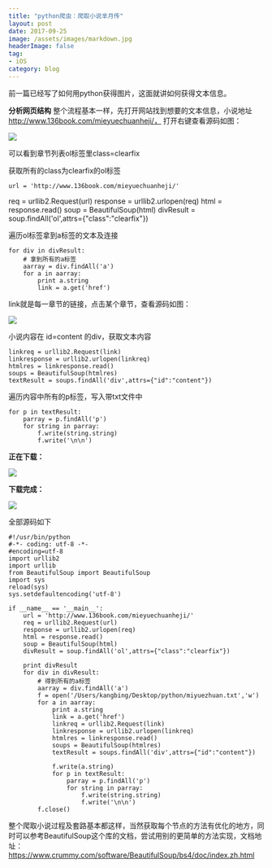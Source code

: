 ```yaml
---
title: "python爬虫：爬取小说芈月传"
layout: post
date: 2017-09-25
image: /assets/images/markdown.jpg
headerImage: false
tag:
- iOS
category: blog
---
```



前一篇已经写了如何用python获得图片，这面就讲如何获得文本信息。

**分析网页结构**
整个流程基本一样，先打开网站找到想要的文本信息，小说地址 http://www.136book.com/mieyuechuanheji/， 打开右键查看源码如图：

![](https://ws1.sinaimg.cn/large/9e1008a3ly1fjvxbzx70bj20up0nhgtf.jpg)

可以看到章节列表ol标签里class=clearfix

获取所有的class为clearfix的ol标签

	url = 'http://www.136book.com/mieyuechuanheji/'
   req = urllib2.Request(url)
   response = urllib2.urlopen(req)
   html = response.read()
   soup = BeautifulSoup(html)
   divResult = soup.findAll('ol',attrs={"class":"clearfix"})


遍历ol标签拿到a标签的文本及连接

	for div in divResult:
        # 拿到所有的a标签
        aarray = div.findAll('a')
        for a in aarray:
            print a.string
            link = a.get('href')
            
link就是每一章节的链接，点击某个章节，查看源码如图：

![](https://ws1.sinaimg.cn/large/9e1008a3ly1fjvxd8aa6hj20od0kxdtj.jpg)

小说内容在 id=content 的div，获取文本内容
	
	linkreq = urllib2.Request(link)
	linkresponse = urllib2.urlopen(linkreq)
   	htmlres = linkresponse.read()
   	soups = BeautifulSoup(htmlres)
   	textResult = soups.findAll('div',attrs={"id":"content"})


遍历内容中所有的p标签，写入带txt文件中

	for p in textResult:
	    parray = p.findAll('p')
	    for string in parray:
	        f.write(string.string)
	        f.write('\n\n')

**正在下载：**

![](https://ws1.sinaimg.cn/large/9e1008a3ly1fjvxdy8cp5j20mn0p843t.jpg)


**下载完成：**

![](https://ws1.sinaimg.cn/large/9e1008a3ly1fjvxf7taiij20bo07pmyn.jpg)

全部源码如下


	#!/usr/bin/python
	#-*- coding: utf-8 -*-
	#encoding=utf-8
	import urllib2
	import urllib
	from BeautifulSoup import BeautifulSoup
	import sys
	reload(sys)
	sys.setdefaultencoding('utf-8')
	 
	if __name__ == '__main__':
	    url = 'http://www.136book.com/mieyuechuanheji/'
	    req = urllib2.Request(url)
	    response = urllib2.urlopen(req)
	    html = response.read()
	    soup = BeautifulSoup(html)
	    divResult = soup.findAll('ol',attrs={"class":"clearfix"})
	
	    print divResult
	    for div in divResult:
	        # 得到所有的a标签
	        aarray = div.findAll('a')
	        f = open('/Users/kangbing/Desktop/python/miyuezhuan.txt','w')
	        for a in aarray:
	            print a.string
	            link = a.get('href')
	            linkreq = urllib2.Request(link)
	            linkresponse = urllib2.urlopen(linkreq)
	            htmlres = linkresponse.read()
	            soups = BeautifulSoup(htmlres)
	            textResult = soups.findAll('div',attrs={"id":"content"})
	            
	            f.write(a.string)
	            for p in textResult:
	                parray = p.findAll('p')
	                for string in parray:
	                    f.write(string.string)
	                    f.write('\n\n')
	        f.close()
	

整个爬取小说过程及套路基本都这样，当然获取每个节点的方法有优化的地方，同时可以参考BeautifulSoup这个库的文档，尝试用别的更简单的方法实现，文档地址：https://www.crummy.com/software/BeautifulSoup/bs4/doc/index.zh.html
